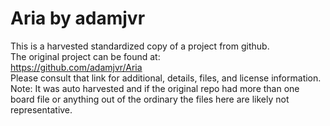 
# Aria by adamjvr  
This is a harvested standardized copy of a project from github.  
The original project can be found at:  
https://github.com/adamjvr/Aria  
Please consult that link for additional, details, files, and license information.  
Note: It was auto harvested and if the original repo had more than one board file or anything out of the ordinary the files here are likely not representative.  
    